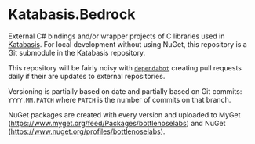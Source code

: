 # Katabasis.Bedrock

External C# bindings and/or wrapper projects of C libraries used in [Katabasis](https://github.com/bottlenoselabs/katabasis).
For local development without using NuGet, this repository is a Git submodule in the Katabasis repository.

This repository will be fairly noisy with [`dependabot`](https://github.com/dependabot) creating pull requests daily if their are updates to external repositories.

Versioning is partially based on date and partially based on Git commits: `YYYY.MM.PATCH` where `PATCH` is the number of commits on that branch.

NuGet packages are created with every version and uploaded to MyGet (https://www.myget.org/feed/Packages/bottlenoselabs) and NuGet (https://www.nuget.org/profiles/bottlenoselabs).